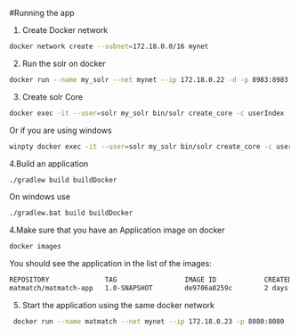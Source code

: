 #Running the app

1. Create Docker network
```bash
docker network create --subnet=172.18.0.0/16 mynet
```
2. Run the solr on docker
```bash
docker run --name my_solr --net mynet --ip 172.18.0.22 -d -p 8983:8983 -t solr
```
3. Create solr Core
```bash
docker exec -it --user=solr my_solr bin/solr create_core -c userIndex
```
Or if you are using windows
```bash
winpty docker exec -it --user=solr my_solr bin/solr create_core -c userIndex
```
4.Build an application
```bash
./gradlew build buildDocker
```
On windows use
```bash
./gradlew.bat build buildDocker
```
4.Make sure that you have an Application image on docker
```bash
docker images
```
You should see the application in the list of the images:
```bash
REPOSITORY              TAG                 IMAGE ID            CREATED             SIZE
matmatch/matmatch-app   1.0-SNAPSHOT        de9706a8259c        2 days ago          742MB
```
5. Start the application using the same docker network
```bash
 docker run --name matmatch --net mynet --ip 172.18.0.23 -p 8080:8080 -t matmatch/matmatch-app:1.0-SNAPSHOT
```
